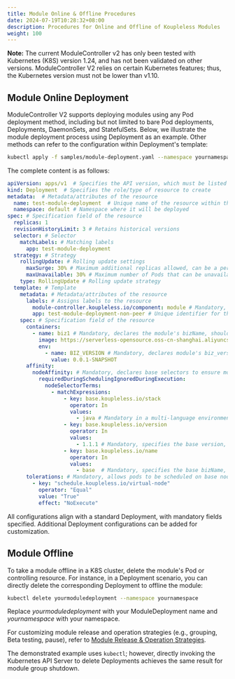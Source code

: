 ```yaml
---
title: Module Online & Offline Procedures
date: 2024-07-19T10:28:32+08:00
description: Procedures for Online and Offline of Koupleless Modules
weight: 100
---
```


**Note:** The current ModuleController v2 has only been tested with Kubernetes (K8S) version 1.24, and has not been validated on other versions. ModuleController V2 relies on certain Kubernetes features; thus, the Kubernetes version must not be lower than v1.10.

## Module Online Deployment

ModuleController V2 supports deploying modules using any Pod deployment method, including but not limited to bare Pod deployments, Deployments, DaemonSets, and StatefulSets. Below, we illustrate the module deployment process using Deployment as an example. Other methods can refer to the configuration within Deployment's template:

```bash
kubectl apply -f samples/module-deployment.yaml --namespace yournamespace
```

The complete content is as follows:

```yaml
apiVersion: apps/v1  # Specifies the API version, which must be listed in kubectl api-versions
kind: Deployment  # Specifies the role/type of resource to create
metadata:  # Metadata/attributes of the resource
  name: test-module-deployment  # Unique name of the resource within the same namespace
  namespace: default # Namespace where it will be deployed
spec: # Specification field of the resource
  replicas: 1
  revisionHistoryLimit: 3 # Retains historical versions
  selector: # Selector
    matchLabels: # Matching labels
      app: test-module-deployment
  strategy: # Strategy
    rollingUpdate: # Rolling update settings
      maxSurge: 30% # Maximum additional replicas allowed, can be a percentage or integer
      maxUnavailable: 30% # Maximum number of Pods that can be unavailable during updates, can be a percentage or integer
    type: RollingUpdate # Rolling update strategy
  template: # Template
    metadata: # Metadata/attributes of the resource
      labels: # Assigns labels to the resource
        module-controller.koupleless.io/component: module # Mandatory, declares pod type for management by the module controller
        app: test-module-deployment-non-peer # Unique identifier for the Deployment
    spec: # Specification field of the resource
      containers:
        - name: biz1 # Mandatory, declares the module's bizName, should match artifactId declared in pom
          image: https://serverless-opensource.oss-cn-shanghai.aliyuncs.com/module-packages/stable/biz1-web-single-host-0.0.1-SNAPSHOT-ark-biz.jar
          env:
            - name: BIZ_VERSION # Mandatory, declares module's biz_version, value should match version in pom
              value: 0.0.1-SNAPSHOT
      affinity:
        nodeAffinity: # Mandatory, declares base selectors to ensure modules are scheduled on designated bases
          requiredDuringSchedulingIgnoredDuringExecution:
            nodeSelectorTerms:
              - matchExpressions:
                  - key: base.koupleless.io/stack
                    operator: In
                    values:
                      - java # Mandatory in a multi-language environment for specifying tech stacks
                  - key: base.koupleless.io/version
                    operator: In
                    values:
                      - 1.1.1 # Mandatory, specifies the base version, at least one required
                  - key: base.koupleless.io/name
                    operator: In
                    values:
                      - base  # Mandatory, specifies the base bizName, at least one required
      tolerations: # Mandatory, allows pods to be scheduled on base nodes
        - key: "schedule.koupleless.io/virtual-node"
          operator: "Equal"
          value: "True"
          effect: "NoExecute"
```

All configurations align with a standard Deployment, with mandatory fields specified. Additional Deployment configurations can be added for customization.

## Module Offline

To take a module offline in a K8S cluster, delete the module's Pod or controlling resource. For instance, in a Deployment scenario, you can directly delete the corresponding Deployment to offline the module:

```bash
kubectl delete yourmoduledeployment --namespace yournamespace
```

Replace _yourmoduledeployment_ with your ModuleDeployment name and _yournamespace_ with your namespace.

For customizing module release and operation strategies (e.g., grouping, Beta testing, pause), refer to [Module Release & Operation Strategies](/docs/tutorials/module-operation-v2/operation-and-scheduling-strategy/).

The demonstrated example uses `kubectl`; however, directly invoking the Kubernetes API Server to delete Deployments achieves the same result for module group shutdown.
<br/>
<br/>